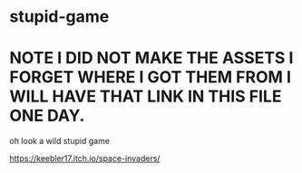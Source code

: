 # stupid-game

# NOTE I DID NOT MAKE THE ASSETS I FORGET WHERE I GOT THEM FROM I WILL HAVE THAT LINK IN THIS FILE ONE DAY.

oh look a wild stupid game

https://keebler17.itch.io/space-invaders/